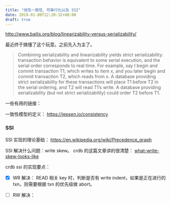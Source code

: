 ```yaml
---
title: "线性一致性、可串行化以及 SSI"
date: 2019-01-08T22:20:32+08:00
draft: true
---
```


http://www.bailis.org/blog/linearizability-versus-serializability/

最近终于搞懂了这个玩意。之前先入为主了。

> Combining serializability and linearizability yields strict serializability: transaction behavior is equivalent to some serial execution, and the serial order corresponds to real time. For example, say I begin and commit transaction T1, which writes to item x, and you later begin and commit transaction T2, which reads from x. A database providing strict serializability for these transactions will place T1 before T2 in the serial ordering, and T2 will read T1’s write. A database providing serializability (but not strict serializability) could order T2 before T1.

一些有用的链接：

一致性模型的定义： https://jepsen.io/consistency


### SSI ###

SSI 实现的理论基础： https://en.wikipedia.org/wiki/Precedence_graph

SSI 解决什么问题：write skew。
crdb 的这篇文章讲的很清楚： [what-write-skew-looks-like](https://www.cockroachlabs.com/blog/what-write-skew-looks-like/)

crdb ssi 的实现要点：

- [x] WR 解决： READ 相关 key 时，判断是否有 write indent，如果是正在进行的 txn，则需要根据 txn 的优先级做 abort。
- [ ] RW 解决：

